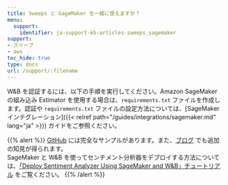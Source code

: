 ```yaml
---
title: Sweeps と SageMaker を一緒に使えますか？
menu:
  support:
    identifier: ja-support-kb-articles-sweeps_sagemaker
support:
- スイープ
- aws
toc_hide: true
type: docs
url: /support/:filename
---
```


W&B を認証するには、以下の手順を実行してください。Amazon SageMaker の組み込み Estimator を使用する場合は、`requirements.txt` ファイルを作成します。認証や `requirements.txt` ファイルの設定方法については、[SageMaker インテグレーション]({{< relref path="/guides/integrations/sagemaker.md" lang="ja" >}}) ガイドをご参照ください。

{{% alert %}}
[GitHub](https://github.com/wandb/examples/tree/master/examples/pytorch/pytorch-cifar10-sagemaker) には完全なサンプルがあります。また、[ブログ](https://wandb.ai/site/articles/running-sweeps-with-sagemaker) でも追加の知見が得られます。  
SageMaker と W&B を使ってセンチメント分析器をデプロイする方法については、[「Deploy Sentiment Analyzer Using SageMaker and W&B」チュートリアル](https://wandb.ai/authors/sagemaker/reports/Deploy-Sentiment-Analyzer-Using-SageMaker-and-W-B--VmlldzoxODA1ODE) をご覧ください。
{{% /alert %}}